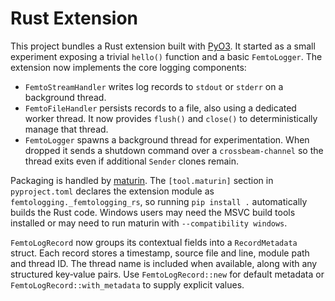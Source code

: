 # Rust Extension

This project bundles a Rust extension built with
[PyO3](https://pyo3.rs/). It started as a small experiment exposing a trivial
`hello()` function and a basic `FemtoLogger`. The extension now implements the
core logging components:

- `FemtoStreamHandler` writes log records to `stdout` or `stderr` on a
  background thread.
- `FemtoFileHandler` persists records to a file, also using a dedicated worker
  thread. It now provides `flush()` and `close()` to deterministically manage
  that thread.
- `FemtoLogger` spawns a background thread for experimentation. When dropped it
  sends a shutdown command over a `crossbeam-channel` so the thread exits even
  if additional `Sender` clones remain.

Packaging is handled by [maturin](https://maturin.rs/). The `[tool.maturin]`
section in `pyproject.toml` declares the extension module as
`femtologging._femtologging_rs`, so running `pip install .` automatically builds
the Rust code. Windows users may need the MSVC build tools installed or may need
to run maturin with `--compatibility windows`.

`FemtoLogRecord` now groups its contextual fields into a `RecordMetadata`
struct. Each record stores a timestamp, source file and line, module path and
thread ID. The thread name is included when available, along with any structured
key‑value pairs. Use `FemtoLogRecord::new` for default metadata or
`FemtoLogRecord::with_metadata` to supply explicit values.
